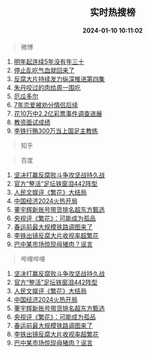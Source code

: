 <div align="center"><h2>实时热搜榜</h2><h4>2024-01-10 10:11:02</h4></div>

> 微博  

1. [明年起连续5年没有年三十](https://s.weibo.com/weibo?q=%23%E6%98%8E%E5%B9%B4%E8%B5%B7%E8%BF%9E%E7%BB%AD5%E5%B9%B4%E6%B2%A1%E6%9C%89%E5%B9%B4%E4%B8%89%E5%8D%81%23&t=31&band_rank=1&Refer=top)<br />
2. [停止乱吃气血就回来了](https://s.weibo.com/weibo?q=%E5%81%9C%E6%AD%A2%E4%B9%B1%E5%90%83%E6%B0%94%E8%A1%80%E5%B0%B1%E5%9B%9E%E6%9D%A5%E4%BA%86&t=31&band_rank=2&Refer=top)<br />
3. [反腐大片持续发力纵深推进第四集](https://s.weibo.com/weibo?q=%23%E5%8F%8D%E8%85%90%E5%A4%A7%E7%89%87%E6%8C%81%E7%BB%AD%E5%8F%91%E5%8A%9B%E7%BA%B5%E6%B7%B1%E6%8E%A8%E8%BF%9B%E7%AC%AC%E5%9B%9B%E9%9B%86%23&t=31&band_rank=3&Refer=top)<br />
4. [朱丹咬过的肉给周一围吃](https://s.weibo.com/weibo?q=%23%E6%9C%B1%E4%B8%B9%E5%92%AC%E8%BF%87%E7%9A%84%E8%82%89%E7%BB%99%E5%91%A8%E4%B8%80%E5%9B%B4%E5%90%83%23&t=31&band_rank=4&Refer=top)<br />
5. [厄瓜多尔](https://s.weibo.com/weibo?q=%23%E5%8E%84%E7%93%9C%E5%A4%9A%E5%B0%94%23&t=31&band_rank=5&Refer=top)<br />
6. [7年恋爱被劝分情侣后续](https://s.weibo.com/weibo?q=7%E5%B9%B4%E6%81%8B%E7%88%B1%E8%A2%AB%E5%8A%9D%E5%88%86%E6%83%85%E4%BE%A3%E5%90%8E%E7%BB%AD&t=31&band_rank=6&Refer=top)<br />
7. [花10万中2.2亿彩票事件调查进展](https://s.weibo.com/weibo?q=%23%E8%8A%B110%E4%B8%87%E4%B8%AD2.2%E4%BA%BF%E5%BD%A9%E7%A5%A8%E4%BA%8B%E4%BB%B6%E8%B0%83%E6%9F%A5%E8%BF%9B%E5%B1%95%23&t=31&band_rank=7&Refer=top)<br />
8. [教资面试成绩](https://s.weibo.com/weibo?q=%E6%95%99%E8%B5%84%E9%9D%A2%E8%AF%95%E6%88%90%E7%BB%A9&t=31&band_rank=8&Refer=top)<br />
9. [李铁行贿300万当上国足主教练](https://s.weibo.com/weibo?q=%23%E6%9D%8E%E9%93%81%E8%A1%8C%E8%B4%BF300%E4%B8%87%E5%BD%93%E4%B8%8A%E5%9B%BD%E8%B6%B3%E4%B8%BB%E6%95%99%E7%BB%83%23&t=31&band_rank=9&Refer=top)<br />

> 知乎  


> 百度  

1. [坚决打赢反腐败斗争攻坚战持久战](https://www.baidu.com/s?wd=%E5%9D%9A%E5%86%B3%E6%89%93%E8%B5%A2%E5%8F%8D%E8%85%90%E8%B4%A5%E6%96%97%E4%BA%89%E6%94%BB%E5%9D%9A%E6%88%98%E6%8C%81%E4%B9%85%E6%88%98&sa=fyb_news&rsv_dl=fyb_news)<br />
2. [官方“整活”足坛铁窗泪442阵型](https://www.baidu.com/s?wd=%E5%AE%98%E6%96%B9%E2%80%9C%E6%95%B4%E6%B4%BB%E2%80%9D%E8%B6%B3%E5%9D%9B%E9%93%81%E7%AA%97%E6%B3%AA442%E9%98%B5%E5%9E%8B&sa=fyb_news&rsv_dl=fyb_news)<br />
3. [人民文娱评《繁花》大结局](https://www.baidu.com/s?wd=%E4%BA%BA%E6%B0%91%E6%96%87%E5%A8%B1%E8%AF%84%E3%80%8A%E7%B9%81%E8%8A%B1%E3%80%8B%E5%A4%A7%E7%BB%93%E5%B1%80&sa=fyb_news&rsv_dl=fyb_news)<br />
4. [中国经济2024火热开局](https://www.baidu.com/s?wd=%E4%B8%AD%E5%9B%BD%E7%BB%8F%E6%B5%8E2024%E7%81%AB%E7%83%AD%E5%BC%80%E5%B1%80&sa=fyb_news&rsv_dl=fyb_news)<br />
5. [董宇辉新账号带货排名超东方甄选](https://www.baidu.com/s?wd=%E8%91%A3%E5%AE%87%E8%BE%89%E6%96%B0%E8%B4%A6%E5%8F%B7%E5%B8%A6%E8%B4%A7%E6%8E%92%E5%90%8D%E8%B6%85%E4%B8%9C%E6%96%B9%E7%94%84%E9%80%89&sa=fyb_news&rsv_dl=fyb_news)<br />
6. [央视评《繁花》：可能成为孤品](https://www.baidu.com/s?wd=%E5%A4%AE%E8%A7%86%E8%AF%84%E3%80%8A%E7%B9%81%E8%8A%B1%E3%80%8B%EF%BC%9A%E5%8F%AF%E8%83%BD%E6%88%90%E4%B8%BA%E5%AD%A4%E5%93%81&sa=fyb_news&rsv_dl=fyb_news)<br />
7. [春运前最大规模铁路调图来了](https://www.baidu.com/s?wd=%E6%98%A5%E8%BF%90%E5%89%8D%E6%9C%80%E5%A4%A7%E8%A7%84%E6%A8%A1%E9%93%81%E8%B7%AF%E8%B0%83%E5%9B%BE%E6%9D%A5%E4%BA%86&sa=fyb_news&rsv_dl=fyb_news)<br />
8. [李铁出镜反腐大片收视率超繁花](https://www.baidu.com/s?wd=%E6%9D%8E%E9%93%81%E5%87%BA%E9%95%9C%E5%8F%8D%E8%85%90%E5%A4%A7%E7%89%87%E6%94%B6%E8%A7%86%E7%8E%87%E8%B6%85%E7%B9%81%E8%8A%B1&sa=fyb_news&rsv_dl=fyb_news)<br />
9. [巴中某市场惊现母猪肉？谣言](https://www.baidu.com/s?wd=%E5%B7%B4%E4%B8%AD%E6%9F%90%E5%B8%82%E5%9C%BA%E6%83%8A%E7%8E%B0%E6%AF%8D%E7%8C%AA%E8%82%89%EF%BC%9F%E8%B0%A3%E8%A8%80&sa=fyb_news&rsv_dl=fyb_news)<br />

> 哔哩哔哩  

1. [坚决打赢反腐败斗争攻坚战持久战](https://www.baidu.com/s?wd=%E5%9D%9A%E5%86%B3%E6%89%93%E8%B5%A2%E5%8F%8D%E8%85%90%E8%B4%A5%E6%96%97%E4%BA%89%E6%94%BB%E5%9D%9A%E6%88%98%E6%8C%81%E4%B9%85%E6%88%98&sa=fyb_news&rsv_dl=fyb_news)<br />
2. [官方“整活”足坛铁窗泪442阵型](https://www.baidu.com/s?wd=%E5%AE%98%E6%96%B9%E2%80%9C%E6%95%B4%E6%B4%BB%E2%80%9D%E8%B6%B3%E5%9D%9B%E9%93%81%E7%AA%97%E6%B3%AA442%E9%98%B5%E5%9E%8B&sa=fyb_news&rsv_dl=fyb_news)<br />
3. [人民文娱评《繁花》大结局](https://www.baidu.com/s?wd=%E4%BA%BA%E6%B0%91%E6%96%87%E5%A8%B1%E8%AF%84%E3%80%8A%E7%B9%81%E8%8A%B1%E3%80%8B%E5%A4%A7%E7%BB%93%E5%B1%80&sa=fyb_news&rsv_dl=fyb_news)<br />
4. [中国经济2024火热开局](https://www.baidu.com/s?wd=%E4%B8%AD%E5%9B%BD%E7%BB%8F%E6%B5%8E2024%E7%81%AB%E7%83%AD%E5%BC%80%E5%B1%80&sa=fyb_news&rsv_dl=fyb_news)<br />
5. [董宇辉新账号带货排名超东方甄选](https://www.baidu.com/s?wd=%E8%91%A3%E5%AE%87%E8%BE%89%E6%96%B0%E8%B4%A6%E5%8F%B7%E5%B8%A6%E8%B4%A7%E6%8E%92%E5%90%8D%E8%B6%85%E4%B8%9C%E6%96%B9%E7%94%84%E9%80%89&sa=fyb_news&rsv_dl=fyb_news)<br />
6. [央视评《繁花》：可能成为孤品](https://www.baidu.com/s?wd=%E5%A4%AE%E8%A7%86%E8%AF%84%E3%80%8A%E7%B9%81%E8%8A%B1%E3%80%8B%EF%BC%9A%E5%8F%AF%E8%83%BD%E6%88%90%E4%B8%BA%E5%AD%A4%E5%93%81&sa=fyb_news&rsv_dl=fyb_news)<br />
7. [春运前最大规模铁路调图来了](https://www.baidu.com/s?wd=%E6%98%A5%E8%BF%90%E5%89%8D%E6%9C%80%E5%A4%A7%E8%A7%84%E6%A8%A1%E9%93%81%E8%B7%AF%E8%B0%83%E5%9B%BE%E6%9D%A5%E4%BA%86&sa=fyb_news&rsv_dl=fyb_news)<br />
8. [李铁出镜反腐大片收视率超繁花](https://www.baidu.com/s?wd=%E6%9D%8E%E9%93%81%E5%87%BA%E9%95%9C%E5%8F%8D%E8%85%90%E5%A4%A7%E7%89%87%E6%94%B6%E8%A7%86%E7%8E%87%E8%B6%85%E7%B9%81%E8%8A%B1&sa=fyb_news&rsv_dl=fyb_news)<br />
9. [巴中某市场惊现母猪肉？谣言](https://www.baidu.com/s?wd=%E5%B7%B4%E4%B8%AD%E6%9F%90%E5%B8%82%E5%9C%BA%E6%83%8A%E7%8E%B0%E6%AF%8D%E7%8C%AA%E8%82%89%EF%BC%9F%E8%B0%A3%E8%A8%80&sa=fyb_news&rsv_dl=fyb_news)<br />
